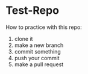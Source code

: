 # Test-Repo

How to practice with this repo:
1. clone it
2. make a new branch
3. commit something
4. push your commit
5. make a pull request
